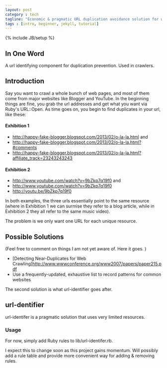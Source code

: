```yaml
---
layout: post
category : tech
tagline: "Economic & pragmatic URL duplication avoidance solution for web crawlers."
tags : [intro, beginner, jekyll, tutorial]
---
```

{% include JB/setup %}

## In One Word
A url identifying component for duplication prevention. Used in crawlers. 

## Introduction

Say you want to crawl a whole bunch of web pages, and most of them come from major websites like Blogger and YouTube. In the beginning things are fine, you grab the url addresses and get what you want via Ruby's URL::Open. As time goes on, you begin to find duplicates in your url, like these:

#### Exhibition 1
* http://happy-fake-blogger.blogspot.com/2013/02/o-la-la.html and
* http://happy-fake-blogger.blogspot.com/2013/02/o-la-la.html?#comments
* http://happy-fake-blogger.blogspot.com/2013/02/o-la-la.html?affiliate_track=23243243243

#### Exhibition 2
* http://www.youtube.com/watch?v=9bZkp7q19f0 and
* http://www.youtube.com/watch?v=9bZkp7q19f0
* http://youtu.be/9bZkp7q19f0

In both examples, the three urls essentially point to the same resource (where in Exhibition 1 we can surmise they refer to a blog article, while in Exhibition 2 they all refer to the same music video). 

The problem is we only want one URL for each unique resource. 

## Possible Solutions

(Feel free to comment on things I am not yet aware of. Here it goes. )
* [Detecting Near-Duplicates for Web Crawling]http://www.wwwconference.org/www2007/papers/paper215.pdf
* Use a frequently-updated, exhaustive list to record patterns for common websites

The second solution is what url-identifier goes after.

## url-dentifier

url-identifer is a pragmatic solution that uses very limited resources. 

### Usage

For now, simply add Ruby rules to lib/url-identifer.rb. 

I expect this to change soon as this project gains momentum. Will possibly add a rule table and provide more convenient way for adding & removing rules.
